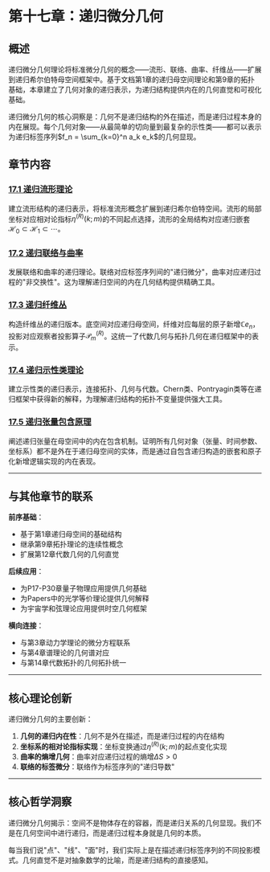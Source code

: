 # 第十七章：递归微分几何

## 概述

递归微分几何理论将标准微分几何的概念——流形、联络、曲率、纤维丛——扩展到递归希尔伯特母空间框架中。基于文档第1章的递归母空间理论和第9章的拓扑基础，本章建立了几何对象的递归表示，为递归结构提供内在的几何直觉和可视化基础。

递归微分几何的核心洞察是：几何不是递归结构的外在描述，而是递归过程本身的内在展现。每个几何对象——从最简单的切向量到最复杂的示性类——都可以表示为递归标签序列$f_n = \sum_{k=0}^n a_k e_k$的几何显现。

## 章节内容

### [17.1 递归流形理论](./17.1-recursive-manifold-theory.md)
建立流形结构的递归表示，将标准流形概念扩展到递归希尔伯特空间。流形的局部坐标对应相对论指标$\eta^{(R)}(k; m)$的不同起点选择，流形的全局结构对应递归嵌套$\mathcal{H}_0 \subset \mathcal{H}_1 \subset \cdots$。

### [17.2 递归联络与曲率](./17.2-recursive-connection-curvature.md)  
发展联络和曲率的递归理论。联络对应标签序列间的"递归微分"，曲率对应递归过程的"非交换性"。这为理解递归空间的内在几何结构提供精确工具。

### [17.3 递归纤维丛](./17.3-recursive-fiber-bundles.md)
构造纤维丛的递归版本。底空间对应递归母空间，纤维对应每层的原子新增$\mathbb{C} e_n$，投影对应观察者投影算子$\mathcal{P}_m^{(R)}$。这统一了代数几何与拓扑几何在递归框架中的表示。

### [17.4 递归示性类理论](./17.4-recursive-characteristic-classes.md)
建立示性类的递归表示，连接拓扑、几何与代数。Chern类、Pontryagin类等在递归框架中获得新的解释，为理解递归结构的拓扑不变量提供强大工具。

### [17.5 递归张量包含原理](./17.5-recursive-tensor-inclusion-principle.md)
阐述递归张量在母空间中的内在包含机制。证明所有几何对象（张量、时间参数、坐标系）都不是外在于递归母空间的实体，而是通过自包含递归构造的嵌套和原子化新增逻辑实现的内在表现。

---

## 与其他章节的联系

**前序基础**：
- 基于第1章递归母空间的基础结构
- 继承第9章拓扑理论的连续性概念
- 扩展第12章代数几何的几何直觉

**后续应用**：
- 为P17-P30章量子物理应用提供几何基础
- 为Papers中的光学等价理论提供几何解释
- 为宇宙学和弦理论应用提供时空几何框架

**横向连接**：
- 与第3章动力学理论的微分方程联系
- 与第4章谱理论的几何谱对应
- 与第14章代数拓扑的几何拓扑统一

---

## 核心理论创新

递归微分几何的主要创新：
1. **几何的递归内在性**：几何不是外在描述，而是递归过程的内在结构
2. **坐标系的相对论指标实现**：坐标变换通过$\eta^{(R)}(k; m)$的起点变化实现
3. **曲率的熵增几何**：曲率对应递归过程的熵增$\Delta S > 0$
4. **联络的标签微分**：联络作为标签序列的"递归导数"

---

## 核心哲学洞察

递归微分几何揭示：空间不是物体存在的容器，而是递归关系的几何显现。我们不是在几何空间中进行递归，而是递归过程本身就是几何的本质。

每当我们说"点"、"线"、"面"时，我们实际上是在描述递归标签序列的不同投影模式。几何直觉不是对抽象数学的比喻，而是递归结构的直接感知。